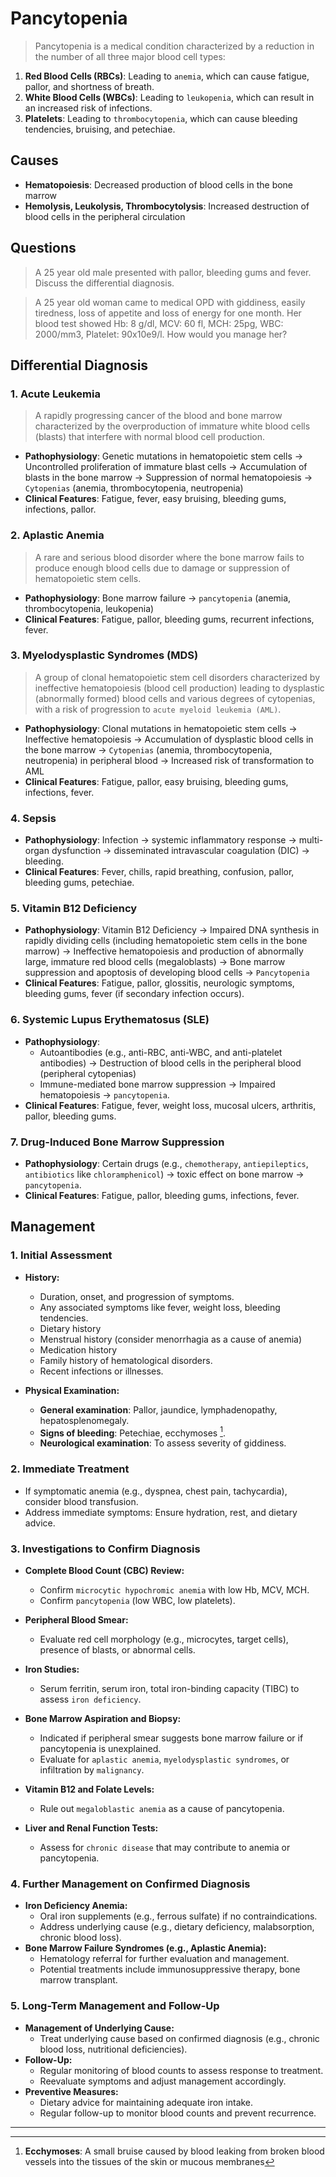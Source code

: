 # Pancytopenia

> Pancytopenia is a medical condition characterized by a reduction in the number of all three major blood cell types:

1. **Red Blood Cells (RBCs)**: Leading to `anemia`, which can cause fatigue, pallor, and shortness of breath.
2. **White Blood Cells (WBCs)**: Leading to `leukopenia`, which can result in an increased risk of infections.
3. **Platelets**: Leading to `thrombocytopenia`, which can cause bleeding tendencies, bruising, and petechiae.

## Causes

- **Hematopoiesis**: Decreased production of blood cells in the bone marrow
- **Hemolysis, Leukolysis, Thrombocytolysis**: Increased destruction of blood cells in the peripheral circulation

## Questions

> A 25 year old male presented with pallor, bleeding gums and fever. Discuss the differential diagnosis.

> A 25 year old woman came to medical OPD with giddiness, easily tiredness, loss of appetite and loss of energy for one month. Her blood test showed Hb: 8 g/dl, MCV: 60 fl, MCH: 25pg, WBC: 2000/mm3, Platelet: 90x10e9/l. How would you manage her?

## Differential Diagnosis

### 1. Acute Leukemia

> A rapidly progressing cancer of the blood and bone marrow characterized by the overproduction of immature white blood cells (blasts) that interfere with normal blood cell production.

- **Pathophysiology**: Genetic mutations in hematopoietic stem cells → Uncontrolled proliferation of immature blast cells → Accumulation of blasts in the bone marrow → Suppression of normal hematopoiesis → `Cytopenias` (anemia, thrombocytopenia, neutropenia)
- **Clinical Features**: Fatigue, fever, easy bruising, bleeding gums, infections, pallor.

### 2. Aplastic Anemia

> A rare and serious blood disorder where the bone marrow fails to produce enough blood cells due to damage or suppression of hematopoietic stem cells.

- **Pathophysiology**: Bone marrow failure → `pancytopenia` (anemia, thrombocytopenia, leukopenia)
- **Clinical Features**: Fatigue, pallor, bleeding gums, recurrent infections, fever.

### 3. Myelodysplastic Syndromes (MDS)

> A group of clonal hematopoietic stem cell disorders characterized by ineffective hematopoiesis (blood cell production) leading to dysplastic (abnormally formed) blood cells and various degrees of cytopenias, with a risk of progression to `acute myeloid leukemia (AML)`.

- **Pathophysiology**: Clonal mutations in hematopoietic stem cells → Ineffective hematopoiesis → Accumulation of dysplastic blood cells in the bone marrow → `Cytopenias` (anemia, thrombocytopenia, neutropenia) in peripheral blood → Increased risk of transformation to AML
- **Clinical Features**: Fatigue, pallor, easy bruising, bleeding gums, infections, fever.

### 4. Sepsis

- **Pathophysiology**: Infection → systemic inflammatory response → multi-organ dysfunction → disseminated intravascular coagulation (DIC) → bleeding.
- **Clinical Features**: Fever, chills, rapid breathing, confusion, pallor, bleeding gums, petechiae.

### 5. Vitamin B12 Deficiency

- **Pathophysiology**: Vitamin B12 Deficiency → Impaired DNA synthesis in rapidly dividing cells (including hematopoietic stem cells in the bone marrow) → Ineffective hematopoiesis and production of abnormally large, immature red blood cells (megaloblasts) → Bone marrow suppression and apoptosis of developing blood cells → `Pancytopenia`
- **Clinical Features**: Fatigue, pallor, glossitis, neurologic symptoms, bleeding gums, fever (if secondary infection occurs).

### 6. Systemic Lupus Erythematosus (SLE)

- **Pathophysiology**:
  - Autoantibodies (e.g., anti-RBC, anti-WBC, and anti-platelet antibodies) → Destruction of blood cells in the peripheral blood (peripheral cytopenias)
  - Immune-mediated bone marrow suppression → Impaired hematopoiesis → `pancytopenia`.
- **Clinical Features**: Fatigue, fever, weight loss, mucosal ulcers, arthritis, pallor, bleeding gums.

### 7. Drug-Induced Bone Marrow Suppression

- **Pathophysiology**: Certain drugs (e.g., `chemotherapy`, `antiepileptics`, `antibiotics` like `chloramphenicol`) → toxic effect on bone marrow → `pancytopenia`.
- **Clinical Features**: Fatigue, pallor, bleeding gums, infections, fever.

## Management

### 1. Initial Assessment

- **History:**

  - Duration, onset, and progression of symptoms.
  - Any associated symptoms like fever, weight loss, bleeding tendencies.
  - Dietary history
  - Menstrual history (consider menorrhagia as a cause of anemia)
  - Medication history
  - Family history of hematological disorders.
  - Recent infections or illnesses.

- **Physical Examination:**
  - **General examination**: Pallor, jaundice, lymphadenopathy, hepatosplenomegaly.
  - **Signs of bleeding**: Petechiae, ecchymoses [^1].
  - **Neurological examination**: To assess severity of giddiness.

[^1]: **Ecchymoses**: A small bruise caused by blood leaking from broken blood vessels into the tissues of the skin or mucous membranes

### 2. Immediate Treatment

- If symptomatic anemia (e.g., dyspnea, chest pain, tachycardia), consider blood transfusion.
- Address immediate symptoms: Ensure hydration, rest, and dietary advice.

### 3. Investigations to Confirm Diagnosis

- **Complete Blood Count (CBC) Review:**

  - Confirm `microcytic hypochromic anemia` with low Hb, MCV, MCH.
  - Confirm `pancytopenia` (low WBC, low platelets).

- **Peripheral Blood Smear:**

  - Evaluate red cell morphology (e.g., microcytes, target cells), presence of blasts, or abnormal cells.

- **Iron Studies:**

  - Serum ferritin, serum iron, total iron-binding capacity (TIBC) to assess `iron deficiency`.

- **Bone Marrow Aspiration and Biopsy:**

  - Indicated if peripheral smear suggests bone marrow failure or if pancytopenia is unexplained.
  - Evaluate for `aplastic anemia`, `myelodysplastic syndromes`, or infiltration by `malignancy`.

- **Vitamin B12 and Folate Levels:**

  - Rule out `megaloblastic anemia` as a cause of pancytopenia.

- **Liver and Renal Function Tests:**
  - Assess for `chronic disease` that may contribute to anemia or pancytopenia.

### 4. Further Management on Confirmed Diagnosis

- **Iron Deficiency Anemia:**
  - Oral iron supplements (e.g., ferrous sulfate) if no contraindications.
  - Address underlying cause (e.g., dietary deficiency, malabsorption, chronic blood loss).
- **Bone Marrow Failure Syndromes (e.g., Aplastic Anemia):**
  - Hematology referral for further evaluation and management.
  - Potential treatments include immunosuppressive therapy, bone marrow transplant.

### 5. Long-Term Management and Follow-Up

- **Management of Underlying Cause:**
  - Treat underlying cause based on confirmed diagnosis (e.g., chronic blood loss, nutritional deficiencies).
- **Follow-Up:**
  - Regular monitoring of blood counts to assess response to treatment.
  - Reevaluate symptoms and adjust management accordingly.
- **Preventive Measures:**
  - Dietary advice for maintaining adequate iron intake.
  - Regular follow-up to monitor blood counts and prevent recurrence.

---
